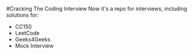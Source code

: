#Cracking The Coding Interview
Now it's a repo for interviews, including solutions for:

* CC150
* LeetCode
* Geeks4Geeks
* Mock Interview
